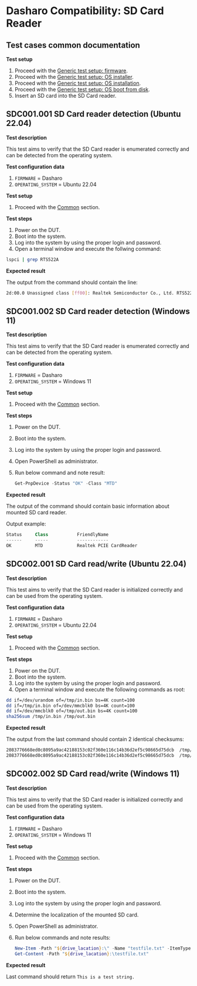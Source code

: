 # Dasharo Compatibility: SD Card Reader

## Test cases common documentation

**Test setup**

1. Proceed with the
    [Generic test setup: firmware](../../generic-test-setup#firmware).
1. Proceed with the
    [Generic test setup: OS installer](../../generic-test-setup#os-installer).
1. Proceed with the
    [Generic test setup: OS installation](../../generic-test-setup#os-installation).
1. Proceed with the
    [Generic test setup: OS boot from disk](../../generic-test-setup#os-boot-from-disk).
1. Insert an SD card into the SD Card reader.

## SDC001.001 SD Card reader detection (Ubuntu 22.04)

**Test description**

This test aims to verify that the SD Card reader is enumerated correctly and
can be detected from the operating system.

**Test configuration data**

1. `FIRMWARE` = Dasharo
1. `OPERATING_SYSTEM` = Ubuntu 22.04

**Test setup**

1. Proceed with the [Common](#test-cases-common-documentation) section.

**Test steps**

1. Power on the DUT.
1. Boot into the system.
1. Log into the system by using the proper login and password.
1. Open a terminal window and execute the follwing command:

```bash
lspci | grep RTS522A
```

**Expected result**

The output from the command should contain the line:

```bash
2d:00.0 Unassigned class [ff00]: Realtek Semiconductor Co., Ltd. RTS522A PCI Express Card Reader (rev 01)
```

## SDC001.002 SD Card reader detection (Windows 11)

**Test description**

This test aims to verify that the SD Card reader is enumerated correctly and
can be detected from the operating system.

**Test configuration data**

1. `FIRMWARE` = Dasharo
1. `OPERATING_SYSTEM` = Windows 11

**Test setup**

1. Proceed with the [Common](#test-cases-common-documentation) section.

**Test steps**

1. Power on the DUT.
1. Boot into the system.
1. Log into the system by using the proper login and password.
1. Open PowerShell as administrator.
1. Run below command and note result:

    ```PowerShell
    Get-PnpDevice -Status "OK" -Class "MTD"
    ```

**Expected result**

The output of the command should contain basic information about mounted
SD card reader.

Output example:

```PowerShell
Status     Class           FriendlyName
------     -----           ------------
OK         MTD             Realtek PCIE CardReader
```

## SDC002.001 SD Card read/write (Ubuntu 22.04)

**Test description**

This test aims to verify that the SD Card reader is initialized correctly and
can be used from the operating system.

**Test configuration data**

1. `FIRMWARE` = Dasharo
1. `OPERATING_SYSTEM` = Ubuntu 22.04

**Test setup**

1. Proceed with the [Common](#test-cases-common-documentation) section.

**Test steps**

1. Power on the DUT.
1. Boot into the system.
1. Log into the system by using the proper login and password.
1. Open a terminal window and execute the following commands as root:

```bash
dd if=/dev/urandom of=/tmp/in.bin bs=4K count=100
dd if=/tmp/in.bin of=/dev/mmcblk0 bs=4K count=100
dd if=/dev/mmcblk0 of=/tmp/out.bin bs=4K count=100
sha256sum /tmp/in.bin /tmp/out.bin
```

**Expected result**

The output from the last command should contain 2 identical checksums:

```bash
2083776668ed0c8095a9ac42188153c02f360e116c14b36d2ef5c98665d75dcb  /tmp/in.bin
2083776668ed0c8095a9ac42188153c02f360e116c14b36d2ef5c98665d75dcb  /tmp/out.bin
```

## SDC002.002 SD Card read/write (Windows 11)

**Test description**

This test aims to verify that the SD Card reader is initialized correctly and
can be used from the operating system.

**Test configuration data**

1. `FIRMWARE` = Dasharo
1. `OPERATING_SYSTEM` = Windows 11

**Test setup**

1. Proceed with the [Common](#test-cases-common-documentation) section.

**Test steps**

1. Power on the DUT.
1. Boot into the system.
1. Log into the system by using the proper login and password.
1. Determine the localization of the mounted SD card.
1. Open PowerShell as administrator.
1. Run below commands and note results:

    ```powershell
    New-Item -Path "${drive_lacation}:\" -Name "testfile.txt" -ItemType "file" -Value "This is a test string."
    Get-Content -Path "${drive_lacation}:\testfile.txt"
    ```

**Expected result**

Last command should return `This is a test string.`
